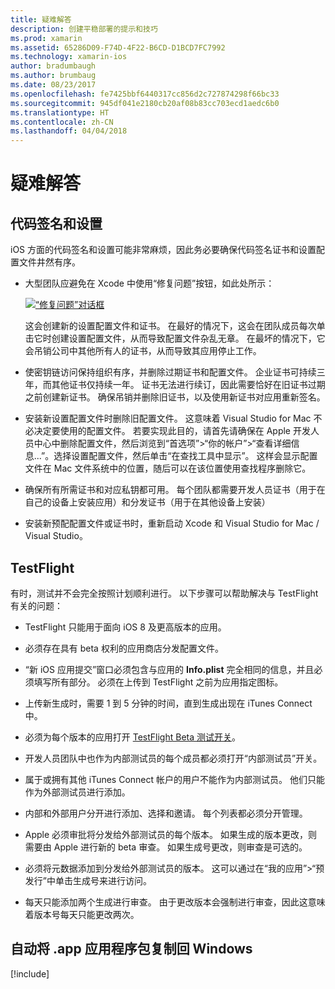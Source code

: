 ```yaml
---
title: 疑难解答
description: 创建平稳部署的提示和技巧
ms.prod: xamarin
ms.assetid: 65286D09-F74D-4F22-B6CD-D1BCD7FC7992
ms.technology: xamarin-ios
author: bradumbaugh
ms.author: brumbaug
ms.date: 08/23/2017
ms.openlocfilehash: fe7425bbf6440317cc856d2c727874298f66bc33
ms.sourcegitcommit: 945df041e2180cb20af08b83cc703ecd1aedc6b0
ms.translationtype: HT
ms.contentlocale: zh-CN
ms.lasthandoff: 04/04/2018
---
```

# <a name="troubleshooting"></a>疑难解答

## <a name="code-signing--provisioning"></a>代码签名和设置

iOS 方面的代码签名和设置可能非常麻烦，因此务必要确保代码签名证书和设置配置文件井然有序。

* 大型团队应避免在 Xcode 中使用“修复问题”按钮，如此处所示：

    [![](troubleshooting-images/fixissue.png "“修复问题”对话框")](troubleshooting-images/fixissue.png#lightbox)

    这会创建新的设置配置文件和证书。 在最好的情况下，这会在团队成员每次单击它时创建设置配置文件，从而导致配置文件杂乱无章。 在最坏的情况下，它会吊销公司中其他所有人的证书，从而导致其应用停止工作。

* 使密钥链访问保持组织有序，并删除过期证书和配置文件。 企业证书可持续三年，而其他证书仅持续一年。 证书无法进行续订，因此需要恰好在旧证书过期之前创建新证书。 确保吊销并删除旧证书，以及使用新证书对应用重新签名。

* 安装新设置配置文件时删除旧配置文件。 这意味着 Visual Studio for Mac 不必决定要使用的配置文件。 若要实现此目的，请首先请确保在 Apple 开发人员中心中删除配置文件，然后浏览到“首选项”>“你的帐户”>“查看详细信息...”。选择设置配置文件，然后单击“在查找工具中显示”。 这样会显示配置文件在 Mac 文件系统中的位置，随后可以在该位置使用查找程序删除它。

* 确保所有所需证书和对应私钥都可用。 每个团队都需要开发人员证书（用于在自己的设备上安装应用）和分发证书（用于在其他设备上安装）

* 安装新预配配置文件或证书时，重新启动 Xcode 和 Visual Studio for Mac / Visual Studio。


## <a name="testflight"></a>TestFlight

有时，测试并不会完全按照计划顺利进行。  以下步骤可以帮助解决与 TestFlight 有关的问题：

- TestFlight 只能用于面向 iOS 8 及更高版本的应用。

- 必须存在具有 beta 权利的应用商店分发配置文件。

- “新 iOS 应用提交”窗口必须包含与应用的 **Info.plist** 完全相同的信息，并且必须填写所有部分。 必须在上传到 TestFlight 之前为应用指定图标。

- 上传新生成时，需要 1 到 5 分钟的时间，直到生成出现在 iTunes Connect 中。

- 必须为每个版本的应用打开 [TestFlight Beta 测试开关](~/ios/deploy-test/testflight.md#beta-testing)。

- 开发人员团队中也作为内部测试员的每个成员都必须打开“内部测试员”开关。

- 属于或拥有其他 iTunes Connect 帐户的用户不能作为内部测试员。 他们只能作为外部测试员进行添加。

- 内部和外部用户分开进行添加、选择和邀请。 每个列表都必须分开管理。

- Apple 必须审批将分发给外部测试员的每个版本。 如果生成的版本更改，则需要由 Apple 进行新的 beta 审查。 如果生成号更改，则审查是可选的。

- 必须将元数据添加到分发给外部测试员的版本。 这可以通过在“我的应用”>“预发行”中单击生成号来进行访问。

- 每天只能添加两个生成进行审查。 由于更改版本会强制进行审查，因此这意味着版本号每天只能更改两次。

<a name="Automatically_copy_app_bundles_back_to_Windows" />

## <a name="automatically-copy-app-bundles-back-to-windows"></a>自动将 .app 应用程序包复制回 Windows

[!include[](~/ios/includes/copy-app-bundle-to-windows.md)]
